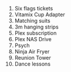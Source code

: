 1. Six flags tickets
2. Vitamix Cup Adapter
3. Matching suits
4. 3m hanging strips
5. Plex subscription
6. Plex NAS Drive
7. Psych
8. Ninja Air Fryer
9. Reunion Tower
10. Dance lessons